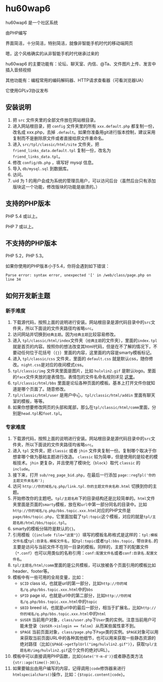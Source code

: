 hu60wap6
========

hu60wap6 是一个社区系统

由PHP编写

界面简洁，十分简洁，特别简洁，就像非智能手机时代的移动端网页

嗯，这个风格确实的从非智能手机时代继承过来的

hu60wap6 的主要功能有：论坛、聊天室、内信、@Ta、文件图片上传、发言中插入音频视频

其他功能有：编程常用的编码解码器、HTTP请求查看器（可看浏览器UA）

它使用GPLv3协议发布


安装说明
-----------------

1. 把 `src` 文件夹里的全部文件放在网站根目录。
2. 进入网站根目录，把 `config` 文件夹里的所有 `xxx.default.php` 都复制一份，改名成 xxx.php，去掉 `.default`。如果你准备用git进行版本控制，建议采用复制而不是删除原文件或者直接给原文件重命名。
3. 进入 `src/tpl/classic/html/site` 文件夹，把 `friend_links_data.default.tpl` 复制一份，改名为 `friend_links_data.tpl`。
3. 修改 `config/db.php` ，填写好 mysql 信息。
4. 导入 `db/mysql.sql` 到数据库。
5. 访问。
6. uid 为 1 的用户会成为系统的管理员用户，可以访问后台（虽然后台只有添加版块这一个功能，修改版块的功能是崩溃的。）


支持的PHP版本
-----------------

PHP 5.4 或以上。

PHP 7 或以上。


不支持的PHP版本
-----------------

PHP 5.2，PHP 5.3。

如果你使用的PHP版本小于5.4，你将会遇到如下错误：

```
Parse error: syntax error, unexpected '[' in /web/class/page.php on line 34
```

如何开发新主题
--------------

### 新手难度
1. 下载源代码，按照上面的说明进行安装。网站根目录是源代码目录中的`src`文件夹，所以下面说的文件夹路径均省略`src`。
2. 访问网站并切换到`经典主题`。因为`经典主题`比较容易修改。
2. 进入 `tpl/classic/html/index`文件夹（`经典主题`的文件夹），里面的`index.tpl`就是首页的内容。按照你的想法改变其html代码，但是在不了解的情况下，不要动任何位于花括号（`{}`）里面的内容，这里面的内容是smarty模板标记。
3. 进入 `tpl/classic/css` 文件夹，里面的 `default.css` 就是默认css，随你修改。`night.css`是对应的夜间模式css。
4. `tpl/classic/img` 文件夹里面是图片，比如 `hulvlin2.gif` 是默认logo。里面的`face`文件夹放的是表情包。表情包的文件名命名规则详见 [这里](https://github.com/hu60t/hu60wap6/blob/master/src/tpl/classic/img/face/README.md)。
5. `tpl/classic/html/bbs` 里面是论坛各种页面的模板。基本上打开文件你就知道是哪个页面了。随意修改。
6. `tpl/classic/html/user` 是用户中心，`tpl/classic/html/addin` 里面有聊天室的模板，等等。
7. 如果你想要修改网页的头部和尾部，那么在`tpl/classic/html/comm`里面，分别是`head.tpl`和`foot.tpl`。

### 专家难度
1. 下载源代码，按照上面的说明进行安装。网站根目录是源代码目录中的`src`文件夹，所以下面说的文件夹路径均省略`src`。
2. 进入 `tpl` 文件夹，把 `classic` 或者 `jhin` 文件夹复制一份。复制哪个取决于你想拿哪个做为基础主题进行改造。 `classic` 较为简单，但是使用的是较老的模板技术。`jhin` 更复杂，并且使用了模块化（`block`）取代 `classic` 的 `include`。
3. 接下来，打开 `sub/reg_page_bid.php`，在最后一行添加 `page::regTpl('你的主题文件夹名称');`
4. 访问 `http://你的域名/q.php/link.tpl.你的主题文件夹名称.html` 切换到你的主题。
5. 开始修改你的主题吧。`tpl/主题名称`下的目录结构还是比较简单的。`html`文件夹里面是页面的`smarty`模板，放在和`url`中第一部分同名的目录中。比如`http://你的域名/q.php/bbs.topic.xxx.html`对应的PHP文件是`page/bbs/topic.php`，它里面加载了`tpl:topic`这个模板，对应的就是`tpl/主题名称/html/bbs/topic.tpl`。
6. smarty的模板分隔符是默认的`{}`。
7. 引用模板（`{include file="这里"}`）填写的模板名称格式是这样的：`tpl:模板文件名`或`tpl:目录名.模板文件名`，如`tpl:topic`或者`tpl:bbs.topic`，带`目录名.`的主要是访问与当前文件不在同一目录的模板。同样的，主题下的配置文件（`*.conf`）也可以用类似的名称引用：`conf:配置文件名`或者`conf:目录名.配置文件名`。
8. `tpl/主题名/html/comm`里面的是公共模板，可以放被各个页面引用的模板比如header、footer等。
9. 模板中有一些可用的全局变量，比如：
   * `$CID` class id，也就是url的第一部分，比如`http://你的域名/q.php/bbs.topic.xxx.html`中的`bbs`
   * `$PID` page id，也就是url中的第二部分，比如`http://你的域名/q.php/bbs.topic.xxx.html`中的`topic`
   * `$BID` breed id，也就是url中的最后一部分，相当于扩展名，比如`http://你的域名/q.php/bbs.topic.xxx.html`中的`html`
   * `$USER` 当前用户对象，`class/user.php`下`User`类的实例。注意当前用户可能未登录（`$USER->islogin == false`）从而某些属性拿不到。
   * `$PAGE` 当前页面对象，`class/page.php`下`Page`类的实例。`$PAGE`对象可以用来获取当前页面URL中的各种其他细节，也可以用来获取一些静态资源的绝对路径（比如`{$PAGE->getTplUrl("img/hulvlin2.gif")}`，获取`tpl/主题名称/img/hulvlin2.gif`这个文件的绝对URL）。
10. 模板中可以直接调用PHP函数，比如`{date('Y-m-d')}`或者静态类方法`{str::ago(time()-30)}`。
11. 如果要输出由用户编写的内容，记得调用`|code`修饰器来进行`htmlspecialchars()`操作，比如：`{$topic.content|code}`。
